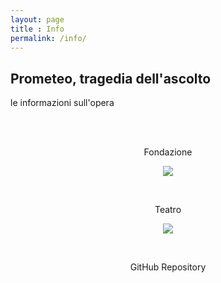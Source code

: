 ```yaml
---
layout: page
title : Info
permalink: /info/
---
```


<h2>Prometeo, tragedia dell'ascolto</h2>
<p>le informazioni sull'opera</p>
<br>

<div class="intro"><br>
  <p>
  <center>Fondazione
  <a href="http://www.luiginono.it/opere/prometeo-tragedia-dellascolto/#tab-id-1" target="_blank"><p><img src="https://github.com/dentroprometeo.github.io/images/fondazioneNono.png" /></p></a>
  </center>
  </p>
</div>

<div class="intro"><br>
  <p>
  <center>Teatro
  <a href="http://www.teatroregioparma.org/Pagine/default.aspx?IdPagina=645" target="_blank"><p><img src="https://github.com/dentroprometeo.github.io/images/teatro.png" /></p></a>
  </center>
  </p>
</div>

<div class="intro"><br>
  <p>
  <center>GitHub Repository
  <a href="https://github.com/dentroprometeo/dentroprometeo.github.io"><p><i class="fa fa-github"></i></p></a>
  </center>
  </p>
</div>
